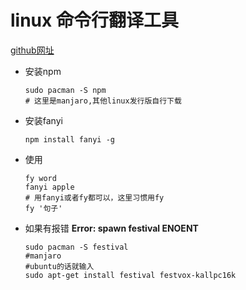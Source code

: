 # linux 命令行翻译工具

[github网址](https://github.com/afc163/fanyi)

+ 安装npm

  ```
  sudo pacman -S npm
  # 这里是manjaro,其他linux发行版自行下载
  ```

+ 安装fanyi

  ```
  npm install fanyi -g
  ```

+ 使用

  ```
  fy word
  fanyi apple
  # 用fanyi或者fy都可以，这里习惯用fy
  fy '句子'
  ```













+ 如果有报错  **Error: spawn festival ENOENT**

  

  ```
  sudo pacman -S festival
  #manjaro
  #ubuntu的话就输入
  sudo apt-get install festival festvox-kallpc16k
  ```